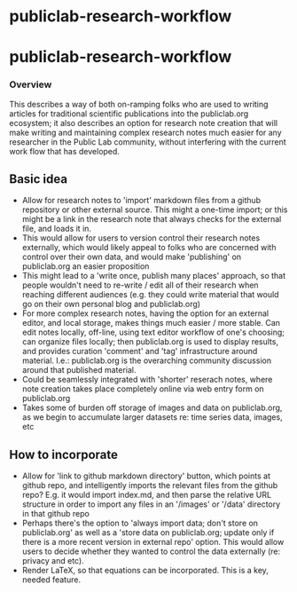 publiclab-research-workflow
===========================

publiclab-research-workflow
===========================

### Overview 

This describes a way of both on-ramping folks who are used to writing articles for traditional scientific publications into the publiclab.org ecosystem; it also describes an option for research note creation that will make writing and maintaining complex research notes much easier for any researcher in the Public Lab community, without interfering with the current work flow that has developed.

## Basic idea 

- Allow for research notes to 'import' markdown files from a github repository or other external source.  This might a one-time import; or this might be a link in the research note that always checks for the external file, and loads it in.
- This would allow for users to version control their research notes externally, which would likely appeal to folks who are concerned with control over their own data, and would make 'publishing' on publiclab.org an easier proposition
- This might lead to a 'write once, publish many places' approach, so that people wouldn't need to re-write / edit all of their research when reaching different audiences (e.g. they could write material that would go on their own personal blog and publiclab.org) 
- For more complex research notes, having the option for an external editor, and local storage, makes things much easier / more stable.  Can edit notes locally, off-line, using text editor workflow of one's choosing; can organize files locally; then publiclab.org is used to display results, and provides curation 'comment' and 'tag' infrastructure around material.  I.e.:  publiclab.org is the overarching community discussion around that published material. 
- Could be seamlessly integrated with 'shorter' reserach notes, where note creation takes place completely online via web entry form on publiclab.org
- Takes some of burden off storage of images and data on publiclab.org, as we begin to accumulate larger datasets re: time series data, images, etc


## How to incorporate
- Allow for 'link to github markdown directory' button, which points at github repo, and intelligently imports the relevant files from the github repo?  E.g. it would import index.md, and then parse the relative URL structure in order to import any files in an '/images' or '/data' directory in that github repo
- Perhaps there's the option to 'always import data; don't store on publiclab.org' as well as a 'store data on publiclab.org; update only if there is a more recent version in external repo' option.  This would allow users to decide whether they wanted to control the data externally (re: privacy and etc).  
- Render LaTeX, so that equations can be incorporated.  This is a key, needed feature.
